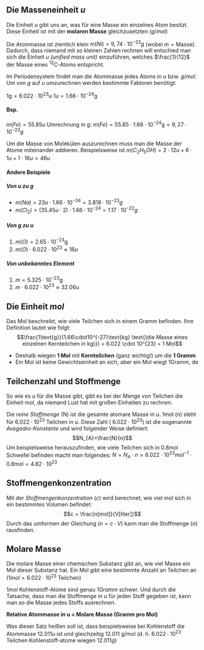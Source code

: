 ## Die Masseneinheit $u$

Die Einheit $u$ gibt uns an, was für eine Masse ein einzelnes Atom besitzt. Diese Einheit ist mit der **molaren Masse** gleichzusetzten ($g/mol$) 

Die Atommasse ist ziemlich klein $m(Ni) = 9,74 \cdot 10^{-23}g$ (wobei $m = \text{Masse}$). Dadurch, dass niemand mit so kleinen Zahlen rechnen will entschied man sich die Einheit $u$ *(unified mass unit)* einzuführen, welches $\frac{1}{12}$ der Masse eines <sup>12</sup>C-Atoms entspricht.

Im Periodensystem findet man die Atommasse jedes Atoms in $u$ bzw. $g/mol$. Um von $g$ auf $u$ umzurechnen werden bestimmte Faktoren benötigt:

$1\text{g} = 6.022 \cdot 10^{23}\text{u}$
$1\text{u} = 1.66 \cdot 10^{-24}\text{g}$

#### Bsp.
$m(Fe) = 55.85 \text{u}$
Umrechnung in $\text{g}$:
$m(Fe) =55.85 \cdot 1.66 \cdot 10^{-24}\text{g} = 9,27 \cdot 10^{-23}g$

Um die Masse von Molekülen auszurechnen muss man die Masse der Atome miteinander addieren. Beispielsweise ist $m(C_{2}H_{5}OH)= 2 \cdot 12u + 6 \cdot 1 u + 1 \cdot 16u = 46 u$

#### Andere Beispiele
##### Von $u$ zu $g$ 
- $m(Na) = 23u \cdot 1.66 \cdot 10^{-24} =3.818\cdot 10^{-23}g$ 
- $m(Cl_{2})=(35.45u \cdot 2 )\cdot 1.66\cdot 10^{-24}= 1.17 \cdot 10^{-22}g$
##### Von $g$ zu $u$
1. $m(O) = 2.65 \cdot 10^{-23}\text{g}$
2. $m(O) \cdot 6.022 \cdot 10^{23} \approx 16u$
##### Von unbekanntes Element
1. $m = 5.325 \cdot 10^{-23}\text{g}$
2. $m \cdot 6.022 \cdot 10^{23} \approx 32.06 \text{u}$
## Die Einheit $mol$

Das Mol beschreibt, wie viele Teilchen sich in einem Gramm befinden. Ihre Definition lautet wie folgt: 
$$\frac{1\text{g}}{1.66\cdot10^{-27}\text{kg} \text{(die Masse eines einzelnen Kernteilchen in kg)}} = 6.022 \cdot 10^{23} = 1 Mol$$
- Deshalb wiegen **1 Mol** mit **Kernteilchen** (ganz wichtig!) um die **1 Gramm**
- Ein Mol ist keine Gewichtseinheit an sich, aber ein Mol wiegt 1Gramm, de

## Teilchenzahl und Stoffmenge

So wie es $u$ für die Masse gibt, gibt es bei der Menge von Teilchen die Einheit $mol$, da niemand Lust hat mit großen Einheiten zu rechnen.

Die *reine Stoffmenge* ($\text{N}$) ist die gesamte atomare Masse in $u$.
$1\text{mol}$ ($n$) steht für $6.022 \cdot 10^{23}$ Teilchen in $u$. Diese Zahl ( $6.022 \cdot 10^{23}$) ist die sogenannte *Avogadro-Konstante* und wird folgender Weise definiert:
$$N_{A}=\frac{N}{n}$$
Um beispielsweise herauszufinden, wie viele Teilchen sich in $0.8\text{mol}$ Schwefel befinden macht man folgendes:
$N = N_{A}\cdot n = 6.022 \cdot 10^{23} mol^{-1} \cdot 0.8 \text{mol} = 4.82 \cdot 10^{23}$

## Stoffmengenkonzentration

Mit der *Stoffmengenkonzentration* ($c$) wird berechnet, wie viel $mol$ sich in ein bestimmtes Volumen befindet:
$$c = \frac{n[mol]}{V[liter]}$$
Durch das umformen der Gleichung ($n  = c \cdot V$) kann man die Stoffmenge ($n$) rausfinden.


## Molare Masse

Die molare Masse einer chemischen Substanz gibt an, wie viel Masse ein Mol dieser Substanz hat. Ein Mol gibt eine bestimmte Anzahl an Teilchen an ($1mol = 6.022\cdot10^{23} \text{ Teilchen}$)


$1 mol$ Kohlenstoff-Atome sind genau $1 Gramm$ schwer. 
Und durch die Tatsache, dass man die Stoffmenge in $u$ für jeden Stoff gegeben ist, kann man so die Masse jedes Stoffs ausrechnen.

**Relative Atommasse in u = Molare Masse (Gramm pro Mol)**

Was dieser Satz heißen soll ist, dass beispielsweise bei Kohlenstoff die Atommasse $12.011 u$ ist und gleichzeitig $12.011 \text{ g/mol}$ (d. h. $6.022 \cdot 10^{23}$ Teilchen Kohlenstoff-atome wiegen $12.011g$)